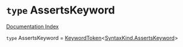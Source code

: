 # `type` AssertsKeyword

[Documentation Index](../README.md)

`type` AssertsKeyword = [KeywordToken](../interface.KeywordToken/README.md)\<[SyntaxKind.AssertsKeyword](../enum.SyntaxKind/README.md#assertskeyword--131)>